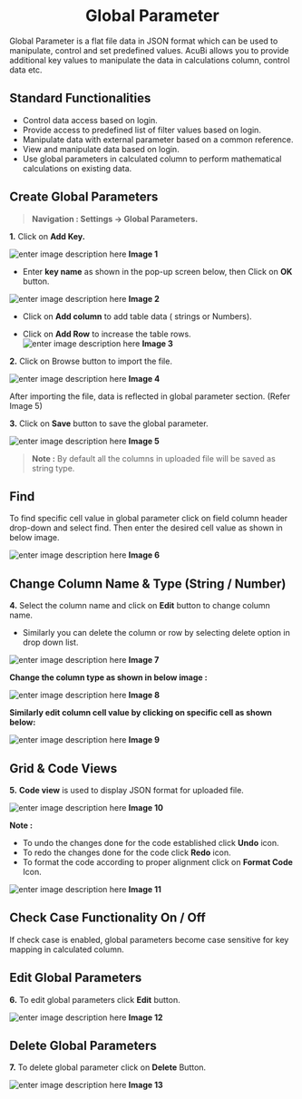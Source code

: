


<h1><center> Global Parameter</center></h1>

Global Parameter is a flat file data in JSON format which can be used to manipulate, control and set predefined values. AcuBi allows you to provide additional key values to manipulate the data in calculations column, control data etc.

## Standard Functionalities

-   Control data access based on login.
-   Provide access to predefined list of filter values based on login.
-   Manipulate data with external parameter based on a common reference.
-   View and manipulate data based on login.
-   Use global parameters in calculated column to perform mathematical calculations on existing data.

## Create Global Parameters

> **Navigation : Settings → Global Parameters.**

**1.**  Click on  **Add Key.**

![enter image description here](https://raw.githubusercontent.com/sv18042016/fp1/46f96dc3b59ecd850ed2e7bfd6bbc0e114adc902/images/New_version5/TD_Gobal_Parameter_Image1.png)
**Image 1**

-   Enter  **key name**  as shown in the pop-up screen below, then Click on  **OK**  button.

![enter image description here](https://raw.githubusercontent.com/sv18042016/fp1/af27c45cb55b5170d224482c0ac646b1093c8f1a/images/global+para2.png)
**Image 2**

-   Click on  **Add column**  to add table data ( strings or Numbers).
    
-   Click on  **Add Row**  to increase the table rows.
    ![enter image description here](https://raw.githubusercontent.com/sv18042016/fp1/793b0ed54e50fdcfcaa838954361d8f7b5d85181/images/New_version5/TD_Gobal_Parameter_Image6.png)
**Image 3**

**2.**  Click on Browse button to import the file.

![enter image description here](https://raw.githubusercontent.com/sv18042016/fp1/74c4003c8e1e7bdf8c8b99468ba07dcfaf0596a8/images/New_version5/TD_Gobal_Parameter_Image4.png)
**Image 4**

After importing the file, data is reflected in global parameter section. (Refer Image 5)

**3.**  Click on  **Save**  button to save the global parameter.

![enter image description here](https://raw.githubusercontent.com/sv18042016/fp1/0d67f9ee78d4ee5a69d2e8b8ae127088b07972f0/images/save_globar.png)
**Image 5**

> **Note :**  By default all the columns in uploaded file will be saved as string type.

## Find

To find specific cell value in global parameter click on field column header drop-down and select find. Then enter the desired cell value as shown in below image.

![enter image description here](https://raw.githubusercontent.com/sv18042016/fp1/e2bd3416a3b95a70d6d930540867035049373b02/images/find_gp.png)
**Image 6**

## Change Column Name & Type (String / Number)

**4.**  Select the column name and click on  **Edit**  button to change column name.

-   Similarly you can delete the column or row by selecting delete option in drop down list.

![enter image description here](https://raw.githubusercontent.com/sv18042016/fp1/d9f487e8bcb13f913640bdce2a7030f7b519167a/images/para1.png)
**Image 7**

**Change the column type as shown in below image :**

![enter image description here](https://raw.githubusercontent.com/sv18042016/fp1/d9f487e8bcb13f913640bdce2a7030f7b519167a/images/para2.png)
**Image 8**

**Similarly edit column cell value by clicking on specific cell as shown below:**

![enter image description here](https://raw.githubusercontent.com/sv18042016/fp1/90ce2c5c848ba57722a38cdfb7623b6037e12058/images/para3.png)
**Image 9**

## Grid & Code Views

**5.** **Code view** is used to display JSON format for uploaded file.

![enter image description here](https://raw.githubusercontent.com/sv18042016/fp1/5659955ae0a86d34a5517837ecf89c730b785eb7/images/New_version5/TD_Gobal_Parameter_Image7.png)
**Image 10**

**Note :**
-   To undo the changes done for the code established click  **Undo**  icon.
-   To redo the changes done for the code click  **Redo**  icon.
-   To format the code according to proper alignment click on  **Format Code**  Icon.

![enter image description here](https://raw.githubusercontent.com/sv18042016/fp1/81d718b1b8f8fb86a5e9e622a08de17b9fde36a9/images/codeview.png)
**Image 11**

## Check Case Functionality On / Off

If check case is enabled, global parameters become case sensitive for key mapping in calculated column.

## Edit Global Parameters

**6.**  To edit global parameters click  **Edit**  button.

![enter image description here](https://raw.githubusercontent.com/sv18042016/fp1/f62789b75b84744ac187a098b61d4fc8fb752053/images/edit_para.png)
**Image 12**

## Delete Global Parameters

**7.**  To delete global parameter click on  **Delete** Button.

![enter image description here](https://raw.githubusercontent.com/sv18042016/fp1/f62789b75b84744ac187a098b61d4fc8fb752053/images/delete_para.png)
**Image 13**

<!--stackedit_data:
eyJoaXN0b3J5IjpbMTI4NTk4NDAyNyw0NTY0NTI1MDYsLTIwMj
k4MzU2MDQsLTExODAwMzc4MjhdfQ==
-->